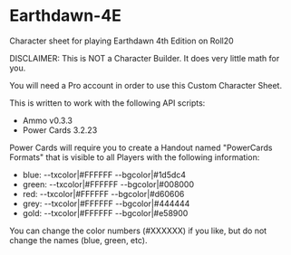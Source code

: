 # Earthdawn-4E
Character sheet for playing Earthdawn 4th Edition on Roll20

DISCLAIMER: This is NOT a Character Builder.  It does very little math for you.

You will need a Pro account in order to use this Custom Character Sheet.

This is written to work with the following API scripts:
- Ammo v0.3.3
- Power Cards 3.2.23

Power Cards will require you to create a Handout named "PowerCards Formats" that is visible to all Players with the following information:
* blue: --txcolor|#FFFFFF --bgcolor|#1d5dc4
* green: --txcolor|#FFFFFF --bgcolor|#008000
* red: --txcolor|#FFFFFF --bgcolor|#d60606
* grey: --txcolor|#FFFFFF --bgcolor|#444444
* gold: --txcolor|#FFFFFF --bgcolor|#e58900

You can change the color numbers (#XXXXXX) if you like, but do not change the names (blue, green, etc).
